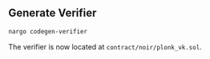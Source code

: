 ## Generate Verifier

```bash
nargo codegen-verifier
```

The verifier is now located at `contract/noir/plonk_vk.sol`.